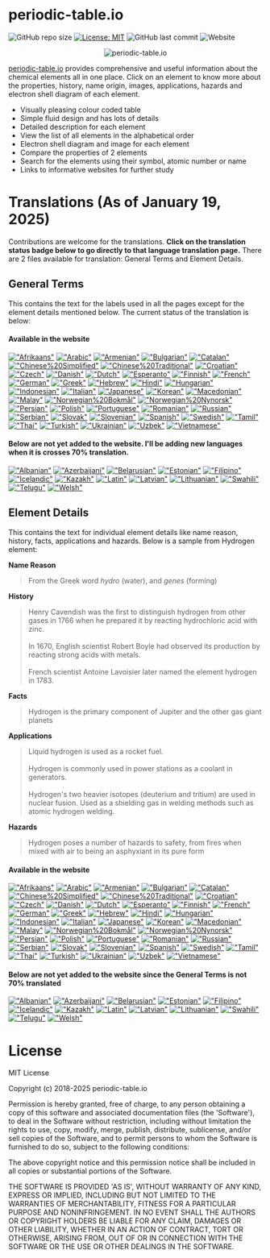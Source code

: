 # periodic-table.io

![GitHub repo size](https://img.shields.io/github/repo-size/catchspider2002/periodic-table.io)
[![License: MIT](https://img.shields.io/badge/License-MIT-blue.svg)](https://opensource.org/licenses/MIT)
![GitHub last commit](https://img.shields.io/github/last-commit/catchspider2002/periodic-table.io)
![Website](https://img.shields.io/website?up_message=online&url=https%3A%2F%2Fperiodic-table.io%2F)

<div align='center'>
<img src='images2/icons/android-chrome-192x192.png' alt='periodic-table.io' />
</div>

[periodic-table.io](https://periodic-table.io) provides comprehensive and useful information about the chemical elements all in one place. Click on an element to know more about the properties, history, name origin, images, applications, hazards and electron shell diagram of each element.

- Visually pleasing colour coded table
- Simple fluid design and has lots of details
- Detailed description for each element
- View the list of all elements in the alphabetical order
- Electron shell diagram and image for each element
- Compare the properties of 2 elements
- Search for the elements using their symbol, atomic number or name
- Links to informative websites for further study

# Translations (As of January 19, 2025)

Contributions are welcome for the translations. **Click on the translation status badge below to go directly to that language translation page.** There are 2 files available for translation: General Terms and Element Details.

## General Terms
This contains the text for the labels used in all the pages except for the element details mentioned below. The current status of the translation is below:

#### Available in the website

[!["Afrikaans"](https://img.shields.io/badge/Afrikaans-89.5%25-green)](https://windows-uwp.oneskyapp.com/collaboration/translate/project/project/190138/language/60)
[!["Arabic"](https://img.shields.io/badge/Arabic-100%25-brightgreen)](https://windows-uwp.oneskyapp.com/collaboration/translate/project/project/190138/language/28)
[!["Armenian"](https://img.shields.io/badge/Armenian-93.8%25-green)](https://windows-uwp.oneskyapp.com/collaboration/translate/project/project/190138/language/62)
[!["Bulgarian"](https://img.shields.io/badge/Bulgarian-100%25-brightgreen)](https://windows-uwp.oneskyapp.com/collaboration/translate/project/project/190138/language/576)
[!["Catalan"](https://img.shields.io/badge/Catalan-100%25-brightgreen)](https://windows-uwp.oneskyapp.com/collaboration/translate/project/project/190138/language/23)
[!["Chinese%20Simplified"](https://img.shields.io/badge/Chinese%20Simplified-100%25-brightgreen)](https://windows-uwp.oneskyapp.com/collaboration/translate/project/project/190138/language/3)
[!["Chinese%20Traditional"](https://img.shields.io/badge/Chinese%20Traditional-100%25-brightgreen)](https://windows-uwp.oneskyapp.com/collaboration/translate/project/project/190138/language/2)
[!["Croatian"](https://img.shields.io/badge/Croatian-100%25-brightgreen)](https://windows-uwp.oneskyapp.com/collaboration/translate/project/project/190138/language/22)
[!["Czech"](https://img.shields.io/badge/Czech-100%25-brightgreen)](https://windows-uwp.oneskyapp.com/collaboration/translate/project/project/190138/language/13)
[!["Danish"](https://img.shields.io/badge/Danish-100%25-brightgreen)](https://windows-uwp.oneskyapp.com/collaboration/translate/project/project/190138/language/27)
[!["Dutch"](https://img.shields.io/badge/Dutch-100%25-brightgreen)](https://windows-uwp.oneskyapp.com/collaboration/translate/project/project/190138/language/12)
[!["Esperanto"](https://img.shields.io/badge/Esperanto-100%25-brightgreen)](https://windows-uwp.oneskyapp.com/collaboration/translate/project/project/190138/language/24)
[!["Finnish"](https://img.shields.io/badge/Finnish-100%25-brightgreen)](https://windows-uwp.oneskyapp.com/collaboration/translate/project/project/190138/language/18)
[!["French"](https://img.shields.io/badge/French-100%25-brightgreen)](https://windows-uwp.oneskyapp.com/collaboration/translate/project/project/190138/language/5)
[!["German"](https://img.shields.io/badge/German-100%25-brightgreen)](https://windows-uwp.oneskyapp.com/collaboration/translate/project/project/190138/language/6)
[!["Greek"](https://img.shields.io/badge/Greek-100%25-brightgreen)](https://windows-uwp.oneskyapp.com/collaboration/translate/project/project/190138/language/20)
[!["Hebrew"](https://img.shields.io/badge/Hebrew-100%25-brightgreen)](https://windows-uwp.oneskyapp.com/collaboration/translate/project/project/190138/language/42)
[!["Hindi"](https://img.shields.io/badge/Hindi-100%25-brightgreen)](https://windows-uwp.oneskyapp.com/collaboration/translate/project/project/190138/language/587)
[!["Hungarian"](https://img.shields.io/badge/Hungarian-100%25-brightgreen)](https://windows-uwp.oneskyapp.com/collaboration/translate/project/project/190138/language/21)
[!["Indonesian"](https://img.shields.io/badge/Indonesian-100%25-brightgreen)](https://windows-uwp.oneskyapp.com/collaboration/translate/project/project/190138/language/54)
[!["Italian"](https://img.shields.io/badge/Italian-100%25-brightgreen)](https://windows-uwp.oneskyapp.com/collaboration/translate/project/project/190138/language/10)
[!["Japanese"](https://img.shields.io/badge/Japanese-100%25-brightgreen)](https://windows-uwp.oneskyapp.com/collaboration/translate/project/project/190138/language/4)
[!["Korean"](https://img.shields.io/badge/Korean-100%25-brightgreen)](https://windows-uwp.oneskyapp.com/collaboration/translate/project/project/190138/language/9)
[!["Macedonian"](https://img.shields.io/badge/Macedonian-99.5%25-green)](https://windows-uwp.oneskyapp.com/collaboration/translate/project/project/190138/language/644)
[!["Malay"](https://img.shields.io/badge/Malay-100%25-brightgreen)](https://windows-uwp.oneskyapp.com/collaboration/translate/project/project/190138/language/55)
[!["Norwegian%20Bokmål"](https://img.shields.io/badge/Norwegian%20Bokmål-100%25-brightgreen)](https://windows-uwp.oneskyapp.com/collaboration/translate/project/project/190138/language/77)
[!["Norwegian%20Nynorsk"](https://img.shields.io/badge/Norwegian%20Nynorsk-75.8%25-yellow)](https://windows-uwp.oneskyapp.com/collaboration/translate/project/project/190138/language/15)
[!["Persian"](https://img.shields.io/badge/Persian-100%25-brightgreen)](https://windows-uwp.oneskyapp.com/collaboration/translate/project/project/190138/language/29)
[!["Polish"](https://img.shields.io/badge/Polish-100%25-brightgreen)](https://windows-uwp.oneskyapp.com/collaboration/translate/project/project/190138/language/16)
[!["Portuguese"](https://img.shields.io/badge/Portuguese-100%25-brightgreen)](https://windows-uwp.oneskyapp.com/collaboration/translate/project/project/190138/language/563)
[!["Romanian"](https://img.shields.io/badge/Romanian-100%25-brightgreen)](https://windows-uwp.oneskyapp.com/collaboration/translate/project/project/190138/language/19)
[!["Russian"](https://img.shields.io/badge/Russian-100%25-brightgreen)](https://windows-uwp.oneskyapp.com/collaboration/translate/project/project/190138/language/11)
[!["Serbian"](https://img.shields.io/badge/Serbian-100%25-brightgreen)](https://windows-uwp.oneskyapp.com/collaboration/translate/project/project/190138/language/462)
[!["Slovak"](https://img.shields.io/badge/Slovak-100%25-brightgreen)](https://windows-uwp.oneskyapp.com/collaboration/translate/project/project/190138/language/34)
[!["Slovenian"](https://img.shields.io/badge/Slovenian-97.8%25-green)](https://windows-uwp.oneskyapp.com/collaboration/translate/project/project/190138/language/659)
[!["Spanish"](https://img.shields.io/badge/Spanish-100%25-brightgreen)](https://windows-uwp.oneskyapp.com/collaboration/translate/project/project/190138/language/79)
[!["Swedish"](https://img.shields.io/badge/Swedish-100%25-brightgreen)](https://windows-uwp.oneskyapp.com/collaboration/translate/project/project/190138/language/17)
[!["Tamil"](https://img.shields.io/badge/Tamil-93.3%25-green)](https://windows-uwp.oneskyapp.com/collaboration/translate/project/project/190138/language/505)
[!["Thai"](https://img.shields.io/badge/Thai-100%25-brightgreen)](https://windows-uwp.oneskyapp.com/collaboration/translate/project/project/190138/language/56)
[!["Turkish"](https://img.shields.io/badge/Turkish-100%25-brightgreen)](https://windows-uwp.oneskyapp.com/collaboration/translate/project/project/190138/language/14)
[!["Ukrainian"](https://img.shields.io/badge/Ukrainian-100%25-brightgreen)](https://windows-uwp.oneskyapp.com/collaboration/translate/project/project/190138/language/36)
[!["Uzbek"](https://img.shields.io/badge/Uzbek-77.8%25-yellow)](https://windows-uwp.oneskyapp.com/collaboration/translate/project/project/190138/language/213)
[!["Vietnamese"](https://img.shields.io/badge/Vietnamese-100%25-brightgreen)](https://windows-uwp.oneskyapp.com/collaboration/translate/project/project/190138/language/50)

#### Below are not yet added to the website. I'll be adding new languages when it is crosses 70% translation.

[!["Albanian"](https://img.shields.io/badge/Albanian-59.3%25-orange)](https://windows-uwp.oneskyapp.com/collaboration/translate/project/project/190138/language/63)
[!["Azerbaijani"](https://img.shields.io/badge/Azerbaijani-51%25-orange)](https://windows-uwp.oneskyapp.com/collaboration/translate/project/project/190138/language/249)
[!["Belarusian"](https://img.shields.io/badge/Belarusian-60.5%25-orange)](https://windows-uwp.oneskyapp.com/collaboration/translate/project/project/190138/language/66)
[!["Estonian"](https://img.shields.io/badge/Estonian-55%25-orange)](https://windows-uwp.oneskyapp.com/collaboration/translate/project/project/190138/language/624)
[!["Filipino"](https://img.shields.io/badge/Filipino-69.4%25-yellow)](https://windows-uwp.oneskyapp.com/collaboration/translate/project/project/190138/language/31)
[!["Icelandic"](https://img.shields.io/badge/Icelandic-40.2%25-red)](https://windows-uwp.oneskyapp.com/collaboration/translate/project/project/190138/language/43)
[!["Kazakh"](https://img.shields.io/badge/Kazakh-61.2%25-orange)](https://windows-uwp.oneskyapp.com/collaboration/translate/project/project/190138/language/159)
[!["Latin"](https://img.shields.io/badge/Latin-28.7%25-red)](https://windows-uwp.oneskyapp.com/collaboration/translate/project/project/190138/language/73)
[!["Latvian"](https://img.shields.io/badge/Latvian-58.1%25-orange)](https://windows-uwp.oneskyapp.com/collaboration/translate/project/project/190138/language/38)
[!["Lithuanian"](https://img.shields.io/badge/Lithuanian-58.6%25-orange)](https://windows-uwp.oneskyapp.com/collaboration/translate/project/project/190138/language/641)
[!["Swahili"](https://img.shields.io/badge/Swahili-32.8%25-red)](https://windows-uwp.oneskyapp.com/collaboration/translate/project/project/190138/language/494)
[!["Telugu"](https://img.shields.io/badge/Telugu-28.7%25-red)](https://windows-uwp.oneskyapp.com/collaboration/translate/project/project/190138/language/662)
[!["Welsh"](https://img.shields.io/badge/Welsh-28.7%25-red)](https://windows-uwp.oneskyapp.com/collaboration/translate/project/project/190138/language/70)

## Element Details
This contains the text for individual element details like name reason, history, facts, applications and hazards. Below is a sample from Hydrogen element:

**Name Reason**
> From the Greek word *hydro* (water), and *genes* (forming)

**History**
> Henry Cavendish was the first to distinguish hydrogen from other gases in 1766 when he prepared it by reacting hydrochloric acid with zinc.<br><br>In 1670, English scientist Robert Boyle had observed its production by reacting strong acids with metals.<br><br>French scientist Antoine Lavoisier later named the element hydrogen in 1783.

**Facts**
> Hydrogen is the primary component of Jupiter and the other gas giant planets

**Applications**
> Liquid hydrogen is used as a rocket fuel.<br><br>Hydrogen is commonly used in power stations as a coolant in generators.<br><br>Hydrogen's two heavier isotopes (deuterium and tritium) are used in nuclear fusion. Used as a shielding gas in welding methods such as atomic hydrogen welding.

**Hazards**
> Hydrogen poses a number of hazards to safety, from fires when mixed with air to being an asphyxiant in its pure form

#### Available in the website

[!["Afrikaans"](https://img.shields.io/badge/Afrikaans-0%25-red)](https://windows-uwp.oneskyapp.com/collaboration/translate/project/project/197066/language/60)
[!["Arabic"](https://img.shields.io/badge/Arabic-3.1%25-red)](https://windows-uwp.oneskyapp.com/collaboration/translate/project/project/197066/language/28)
[!["Armenian"](https://img.shields.io/badge/Armenian-0%25-red)](https://windows-uwp.oneskyapp.com/collaboration/translate/project/project/197066/language/62)
[!["Bulgarian"](https://img.shields.io/badge/Bulgarian-1.7%25-red)](https://windows-uwp.oneskyapp.com/collaboration/translate/project/project/197066/language/576)
[!["Catalan"](https://img.shields.io/badge/Catalan-0%25-red)](https://windows-uwp.oneskyapp.com/collaboration/translate/project/project/197066/language/23)
[!["Chinese%20Simplified"](https://img.shields.io/badge/Chinese%20Simplified-100%25-brightgreen)](https://windows-uwp.oneskyapp.com/collaboration/translate/project/project/197066/language/3)
[!["Chinese%20Traditional"](https://img.shields.io/badge/Chinese%20Traditional-14.2%25-red)](https://windows-uwp.oneskyapp.com/collaboration/translate/project/project/197066/language/2)
[!["Croatian"](https://img.shields.io/badge/Croatian-30.2%25-red)](https://windows-uwp.oneskyapp.com/collaboration/translate/project/project/197066/language/22)
[!["Czech"](https://img.shields.io/badge/Czech-17.5%25-red)](https://windows-uwp.oneskyapp.com/collaboration/translate/project/project/197066/language/13)
[!["Danish"](https://img.shields.io/badge/Danish-0%25-red)](https://windows-uwp.oneskyapp.com/collaboration/translate/project/project/197066/language/27)
[!["Dutch"](https://img.shields.io/badge/Dutch-100%25-brightgreen)](https://windows-uwp.oneskyapp.com/collaboration/translate/project/project/197066/language/12)
[!["Esperanto"](https://img.shields.io/badge/Esperanto-4.2%25-red)](https://windows-uwp.oneskyapp.com/collaboration/translate/project/project/197066/language/24)
[!["Finnish"](https://img.shields.io/badge/Finnish-0%25-red)](https://windows-uwp.oneskyapp.com/collaboration/translate/project/project/197066/language/18)
[!["French"](https://img.shields.io/badge/French-100%25-brightgreen)](https://windows-uwp.oneskyapp.com/collaboration/translate/project/project/197066/language/5)
[!["German"](https://img.shields.io/badge/German-100%25-brightgreen)](https://windows-uwp.oneskyapp.com/collaboration/translate/project/project/197066/language/6)
[!["Greek"](https://img.shields.io/badge/Greek-6.3%25-red)](https://windows-uwp.oneskyapp.com/collaboration/translate/project/project/197066/language/20)
[!["Hebrew"](https://img.shields.io/badge/Hebrew-3.2%25-red)](https://windows-uwp.oneskyapp.com/collaboration/translate/project/project/197066/language/42)
[!["Hindi"](https://img.shields.io/badge/Hindi-4.4%25-red)](https://windows-uwp.oneskyapp.com/collaboration/translate/project/project/197066/language/587)
[!["Hungarian"](https://img.shields.io/badge/Hungarian-100%25-brightgreen)](https://windows-uwp.oneskyapp.com/collaboration/translate/project/project/197066/language/21)
[!["Indonesian"](https://img.shields.io/badge/Indonesian-5.3%25-red)](https://windows-uwp.oneskyapp.com/collaboration/translate/project/project/197066/language/54)
[!["Italian"](https://img.shields.io/badge/Italian-100%25-brightgreen)](https://windows-uwp.oneskyapp.com/collaboration/translate/project/project/197066/language/10)
[!["Japanese"](https://img.shields.io/badge/Japanese-21.9%25-red)](https://windows-uwp.oneskyapp.com/collaboration/translate/project/project/197066/language/4)
[!["Korean"](https://img.shields.io/badge/Korean-100%25-brightgreen)](https://windows-uwp.oneskyapp.com/collaboration/translate/project/project/197066/language/9)
[!["Macedonian"](https://img.shields.io/badge/Macedonian-0%25-red)](https://windows-uwp.oneskyapp.com/collaboration/translate/project/project/197066/language/644)
[!["Malay"](https://img.shields.io/badge/Malay-1.7%25-red)](https://windows-uwp.oneskyapp.com/collaboration/translate/project/project/197066/language/55)
[!["Norwegian%20Bokmål"](https://img.shields.io/badge/Norwegian%20Bokmål-0%25-red)](https://windows-uwp.oneskyapp.com/collaboration/translate/project/project/197066/language/77)
[!["Norwegian%20Nynorsk"](https://img.shields.io/badge/Norwegian%20Nynorsk-0%25-red)](https://windows-uwp.oneskyapp.com/collaboration/translate/project/project/197066/language/15)
[!["Persian"](https://img.shields.io/badge/Persian-5.8%25-red)](https://windows-uwp.oneskyapp.com/collaboration/translate/project/project/197066/language/29)
[!["Polish"](https://img.shields.io/badge/Polish-3.9%25-red)](https://windows-uwp.oneskyapp.com/collaboration/translate/project/project/197066/language/16)
[!["Portuguese"](https://img.shields.io/badge/Portuguese-91.2%25-green)](https://windows-uwp.oneskyapp.com/collaboration/translate/project/project/197066/language/563)
[!["Romanian"](https://img.shields.io/badge/Romanian-64.1%25-orange)](https://windows-uwp.oneskyapp.com/collaboration/translate/project/project/197066/language/19)
[!["Russian"](https://img.shields.io/badge/Russian-100%25-brightgreen)](https://windows-uwp.oneskyapp.com/collaboration/translate/project/project/197066/language/11)
[!["Serbian"](https://img.shields.io/badge/Serbian-0%25-red)](https://windows-uwp.oneskyapp.com/collaboration/translate/project/project/197066/language/462)
[!["Slovak"](https://img.shields.io/badge/Slovak-4.2%25-red)](https://windows-uwp.oneskyapp.com/collaboration/translate/project/project/197066/language/34)
[!["Slovenian"](https://img.shields.io/badge/Slovenian-0%25-red)](https://windows-uwp.oneskyapp.com/collaboration/translate/project/project/197066/language/659)
[!["Spanish"](https://img.shields.io/badge/Spanish-100%25-brightgreen)](https://windows-uwp.oneskyapp.com/collaboration/translate/project/project/197066/language/79)
[!["Swedish"](https://img.shields.io/badge/Swedish-0.5%25-red)](https://windows-uwp.oneskyapp.com/collaboration/translate/project/project/197066/language/17)
[!["Tamil"](https://img.shields.io/badge/Tamil-0%25-red)](https://windows-uwp.oneskyapp.com/collaboration/translate/project/project/197066/language/505)
[!["Thai"](https://img.shields.io/badge/Thai-100%25-brightgreen)](https://windows-uwp.oneskyapp.com/collaboration/translate/project/project/197066/language/56)
[!["Turkish"](https://img.shields.io/badge/Turkish-0.7%25-red)](https://windows-uwp.oneskyapp.com/collaboration/translate/project/project/197066/language/14)
[!["Ukrainian"](https://img.shields.io/badge/Ukrainian-100%25-brightgreen)](https://windows-uwp.oneskyapp.com/collaboration/translate/project/project/197066/language/36)
[!["Uzbek"](https://img.shields.io/badge/Uzbek-0%25-red)](https://windows-uwp.oneskyapp.com/collaboration/translate/project/project/197066/language/213)
[!["Vietnamese"](https://img.shields.io/badge/Vietnamese-100%25-brightgreen)](https://windows-uwp.oneskyapp.com/collaboration/translate/project/project/197066/language/50)

#### Below are not yet added to the website since the General Terms is not 70% translated

[!["Albanian"](https://img.shields.io/badge/Albanian-0%25-red)](https://windows-uwp.oneskyapp.com/collaboration/translate/project/project/197066/language/63)
[!["Azerbaijani"](https://img.shields.io/badge/Azerbaijani-0%25-red)](https://windows-uwp.oneskyapp.com/collaboration/translate/project/project/197066/language/249)
[!["Belarusian"](https://img.shields.io/badge/Belarusian-0%25-red)](https://windows-uwp.oneskyapp.com/collaboration/translate/project/project/197066/language/66)
[!["Estonian"](https://img.shields.io/badge/Estonian-0.5%25-red)](https://windows-uwp.oneskyapp.com/collaboration/translate/project/project/197066/language/624)
[!["Filipino"](https://img.shields.io/badge/Filipino-0%25-red)](https://windows-uwp.oneskyapp.com/collaboration/translate/project/project/197066/language/31)
[!["Icelandic"](https://img.shields.io/badge/Icelandic-0%25-red)](https://windows-uwp.oneskyapp.com/collaboration/translate/project/project/197066/language/43)
[!["Kazakh"](https://img.shields.io/badge/Kazakh-0%25-red)](https://windows-uwp.oneskyapp.com/collaboration/translate/project/project/197066/language/159)
[!["Latin"](https://img.shields.io/badge/Latin-0%25-red)](https://windows-uwp.oneskyapp.com/collaboration/translate/project/project/197066/language/73)
[!["Latvian"](https://img.shields.io/badge/Latvian-0%25-red)](https://windows-uwp.oneskyapp.com/collaboration/translate/project/project/197066/language/38)
[!["Lithuanian"](https://img.shields.io/badge/Lithuanian-0%25-red)](https://windows-uwp.oneskyapp.com/collaboration/translate/project/project/197066/language/641)
[!["Swahili"](https://img.shields.io/badge/Swahili-0%25-red)](https://windows-uwp.oneskyapp.com/collaboration/translate/project/project/197066/language/494)
[!["Telugu"](https://img.shields.io/badge/Telugu-0%25-red)](https://windows-uwp.oneskyapp.com/collaboration/translate/project/project/197066/language/662)
[!["Welsh"](https://img.shields.io/badge/Welsh-0%25-red)](https://windows-uwp.oneskyapp.com/collaboration/translate/project/project/197066/language/70)


# License

MIT License

Copyright (c) 2018-2025 periodic-table.io

Permission is hereby granted, free of charge, to any person obtaining a copy of this software and associated documentation files (the 'Software'), to deal in the Software without restriction, including without limitation the rights to use, copy, modify, merge, publish, distribute, sublicense, and/or sell copies of the Software, and to permit persons to whom the Software is furnished to do so, subject to the following conditions:

The above copyright notice and this permission notice shall be included in all copies or substantial portions of the Software.

THE SOFTWARE IS PROVIDED 'AS IS', WITHOUT WARRANTY OF ANY KIND, EXPRESS OR IMPLIED, INCLUDING BUT NOT LIMITED TO THE WARRANTIES OF MERCHANTABILITY, FITNESS FOR A PARTICULAR PURPOSE AND NONINFRINGEMENT. IN NO EVENT SHALL THE AUTHORS OR COPYRIGHT HOLDERS BE LIABLE FOR ANY CLAIM, DAMAGES OR OTHER LIABILITY, WHETHER IN AN ACTION OF CONTRACT, TORT OR OTHERWISE, ARISING FROM, OUT OF OR IN CONNECTION WITH THE SOFTWARE OR THE USE OR OTHER DEALINGS IN THE SOFTWARE.
